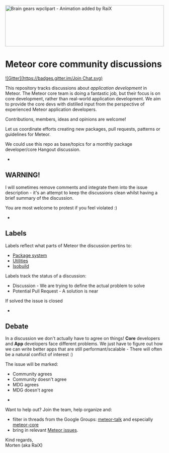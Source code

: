 <img alt="Brain gears wpclipart - Animation added by RaiX" src="https://rawgit.com/raix/Meteor-community-discussions/master/brain-gears.svg" height="131px" width="100%">

Meteor core community discussions
=================================
[![Gitter](https://badges.gitter.im/Join Chat.svg)](https://gitter.im/MeteorCommunity/discussions?utm_source=badge&utm_medium=badge&utm_campaign=pr-badge&utm_content=badge)

This repository tracks discussions about *application development* in Meteor. The Meteor core team is doing a fantastic job, but their focus is on core development, rather than real-world application development. We aim to provide the core devs with distilled input from the perspective of experienced Meteor application developers.

Contributions, members, ideas and opinions are welcome!

Let us coordinate efforts creating new packages, pull requests, patterns or guidelines for Meteor.

We could use this repo as base/topics for a monthly package developer/core Hangout discussion.

-

## WARNING!
I will sometimes remove comments and integrate them into the issue description - it's an attempt to keep the discussions clean whilst having a brief summary of the discussion.

You are most welcome to protest if you feel violated :)

-

## Labels

Labels reflect what parts of Meteor the discussion pertins to:
* [Package system](https://github.com/raix/Meteor-community-discussions/labels/Package%20system)
* [Utilities](https://github.com/raix/Meteor-community-discussions/labels/utilities)
* [Isobuild](https://github.com/raix/Meteor-community-discussions/labels/isobuild)

Labels track the status of a discussion:
* Discussion - We are trying to define the actual problem to solve
* Potential Pull Request - A solution is near

If solved the issue is closed

-

## Debate

In a discussion we don't actually have to agree on things! __Core__ developers and __App__ developers face different problems.
We just have to figure out how we can write better apps that are still performant/scalable - There will often be a natural conflict of interest :)

The issue will be marked:
* Community agrees
* Community doesn't agree
* MDG agrees
* MDG doesn't agree

-

Want to help out? Join the team, help organize and:
* filter in threads from the Google Groups: [meteor-talk](https://groups.google.com/forum/#!forum/meteor-talk) and especially [meteor-core](https://groups.google.com/forum/#!forum/meteor-core)
* bring in relevant [Meteor issues](https://github.com/meteor/meteor/issues).

Kind regards,  
Morten (aka RaiX)
